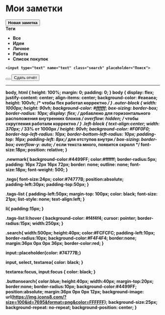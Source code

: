 <!DOCTYPE html>
<html lang="en">
<head>
  <meta charset="UTF-8" />
  <meta http-equiv="X-UA-Compatible" content="IE=edge" />
  <meta name="viewport" content="width=device-width, initial-scale=1.0" />
  <link rel="stylesheet" href="cssforsite.css">
  <title>Document</title>
</head>
<body>
  <div class="outer-block">
    <div class="left-block">
      <h1>Мои заметки</h1>
      <button class="newmark"><b>Новая заметка</button>
        <div class="tegs">Теги</div>
        <ul class="tags-list">
  <li>Все</li>
  <li>Идеи</li>
  <li>Личное</li>
  <li>Работа</li>
  <li>Список покупок</li>
</ul>
        </div>
        
    <input type="text" name="text" class="search" placeholder="Поиск">
<button type="button" class="buttonsearch">  
</button> 
      <button type="button">Сдать отчёт</button>
</body>
</html>

___________________________________________

body, html {
      height: 100%;
      margin: 0;
      padding: 0;
    }
    body {
      display: flex;
      justify-content: center;
      align-items: center;
      background-color: #eaeaea;
      height: 100vh; /* чтобы flex работал корректно */
    }
    .outer-block {
      width: 1000px;
      height: 90vh;
      background-color: #ffffff;
      box-sizing: border-box;
      border-radius: 10px;
      display: flex; /* добавлено для горизонтального расположения внутренних блоков */
      overflow: hidden; /* чтобы скругления работали корректно */
    }
    .left-block {
      text-align:center;
      width: 370px; /* 33% от 1000px */
      height: 90vh;
      background-color: #F0F0F0;
      border-top-left-radius: 10px;
      border-bottom-left-radius: 10px;
      padding-top: 16px;
      padding-left: 8px;/* для отступов внутри */
      box-sizing: border-box;
      overflow-y: auto; /* если текста много, появится скролл */
      font-size:18px;
      position: relative;
    }

.newmark{
  background-color:#4499FF;
  color:#ffffff;
  border-radius:5px;
  padding: 16px 72px 16px 72px;
  border: none;
  outline: none;
  font-size:18px;
  font-weight: 500;
}

.tegs{
  font-size:24px;
  color:#74777B;
  position:absolute;  
  padding-left:30px;
  padding-top:50px;
}

.tags-list {
  padding-left:50px;
  margin-top: 100px;
  color: black;
  font-size: 21px;
  list-style: none;
  text-align:left;
}

li{
  padding:15px;
}

.tags-list li:hover {
  background-color: #f4f4f4;
  cursor: pointer;
  border-radius:15px;
  width:250px;
}

.search{
  width:500px;
  height:40px;
  color:#FCFCFC;
  padding-left:10px;
  border-radius:10px;
  background-color:#F4F4F4;
  border:none;
  margin:36px 0px 0px 36px;
  border-color:red;
}

input::placeholder{color: #74777B;}

input, select, textarea{
    color: black;
}

textarea:focus, input:focus {
    color: black;
}

.buttonsearch{
  color:blue;
  height:40px;
  width:40px;
  margin-top:20px;
  border:none;
  border-radius:10px;
  background-color:#4499FF;
  position:absolute;
  margin:36px 0px 0px 12px;
  background-image: url(https://img.icons8.com/?size=100&id=7695&format=png&color=FFFFFF);
  background-size:25px;
  background-repeat: no-repeat;
  background-position: center;
}


